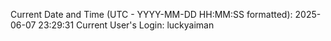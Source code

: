 Current Date and Time (UTC - YYYY-MM-DD HH:MM:SS formatted): 2025-06-07 23:29:31
Current User's Login: luckyaiman
